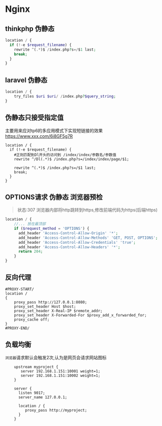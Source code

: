 # Nginx

## thinkphp 伪静态

```php
location / {
  if (!-e $request_filename) {
    rewrite ^(.*)$ /index.php?s=/$1 last;
    break;
  }
}
```

## laravel 伪静态

```php
location / {
    try_files $uri $uri/ /index.php?$query_string;
}
```

## 伪静态只接受指定值

主要用来应对tp6的多应用模式下实现短链接的效果 https://www.xxx.com/6i8GF5g7R

```shell
location / {
  if (!-e $request_filename) {
    #正则匹配到Dl开头的访问到 /index/index/参数名/参数值
    rewrite ^/Dl(.*)$ /index.php?s=/index/index/page/$1;
    
    rewrite ^(.*)$ /index.php?s=/$1 last;
    break;
  }
}
```

## OPTIONS请求 伪静态 浏览器预检

> 状态:307 浏览器内部将http跳转到https,修改前端代码为https(后端https)

```php
location / {
    //... 放在最顶部
    if ($request_method = 'OPTIONS') {
      add_header 'Access-Control-Allow-Origin' '*';
      add_header 'Access-Control-Allow-Methods' 'GET, POST, OPTIONS';
      add_header 'Access-Control-Allow-Credentials' 'true';
      add_header 'Access-Control-Allow-Headers' '*';
      return 204;
    }
}
```

## 反向代理

```text
#PROXY-START/
location /
{
    proxy_pass http://127.0.0.1:8080;
    proxy_set_header Host $host;
    proxy_set_header X-Real-IP $remote_addr;
    proxy_set_header X-Forwarded-For $proxy_add_x_forwarded_for;
    proxy_cache off;
}
#PROXY-END/
```

## 负载均衡

`浏览器`请求默认会触发2次,认为是网页会请求网站图标

```shell
    upstream myproject {
       server 192.168.1.151:10001 weight=1;
       server 192.168.1.151:10002 weight=1;
    }
    
    server {
      listen 9017;
      server_name 127.0.0.1;
      
      location / {
         proxy_pass http://myproject;
      }   
    }
```